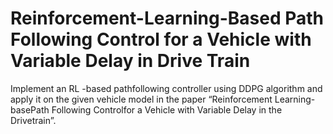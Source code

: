 # Reinforcement-Learning-Based Path Following Control for a Vehicle with Variable Delay in Drive Train
Implement an RL -based pathfollowing controller using DDPG algorithm and apply it on the given vehicle model in the paper “Reinforcement Learning-basePath Following Controlfor a Vehicle with Variable Delay in the Drivetrain”.
